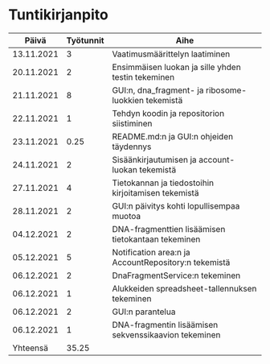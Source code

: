 # Tuntikirjanpito
|Päivä     |Työtunnit|Aihe                                                |
|----------|---------|----------------------------------------------------|
|13.11.2021|3        |Vaatimusmäärittelyn laatiminen                      |
|20.11.2021|2        |Ensimmäisen luokan ja sille yhden testin tekeminen  |
|21.11.2021|8        |GUI:n, dna_fragment- ja ribosome-luokkien tekemistä |
|22.11.2021|1        |Tehdyn koodin ja repositorion siistiminen           |
|23.11.2021|0.25     |README.md:n ja GUI:n ohjeiden täydennys             |
|24.11.2021|2        |Sisäänkirjautumisen ja account-luokan tekemistä     |
|27.11.2021|4        |Tietokannan ja tiedostoihin kirjoitamisen tekemistä |
|28.11.2021|2        |GUI:n päivitys kohti lopullisempaa muotoa           |
|04.12.2021|2        |DNA-fragmenttien lisäämisen tietokantaan tekeminen  |
|05.12.2021|5        |Notification area:n ja AccountRepository:n tekemistä|
|06.12.2021|2        |DnaFragmentService:n tekeminen                      |
|06.12.2021|1        |Alukkeiden spreadsheet-tallennuksen tekeminen       |
|06.12.2021|2        |GUI:n parantelua                                    |
|06.12.2021|1        |DNA-fragmentin lisäämisen sekvenssikaavion tekeminen|
|Yhteensä  |35.25    |                                                    |